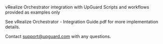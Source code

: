 vRealize Orchestrator integration with UpGuard
Scripts and workflows provided as examples only

See vRealize Orchestrator - Integration Guide.pdf for more implementation details.

Contact support@upguard.com with any questions.
